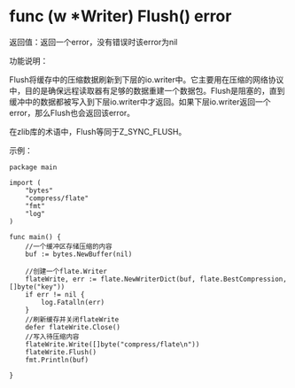 ﻿# func (w *Writer) Flush() error

返回值：返回一个error，没有错误时该error为nil

功能说明：

Flush将缓存中的压缩数据刷新到下层的io.writer中。它主要用在压缩的网络协议中，目的是确保远程读取器有足够的数据重建一个数据包。Flush是阻塞的，直到缓冲中的数据都被写入到下层io.writer中才返回。如果下层io.writer返回一个error，那么Flush也会返回该error。

在zlib库的术语中，Flush等同于Z_SYNC_FLUSH。

示例：

	package main
	
	import (
		"bytes"
		"compress/flate"
		"fmt"
		"log"
	)
	
	func main() {
		//一个缓冲区存储压缩的内容
		buf := bytes.NewBuffer(nil)
	
		//创建一个flate.Writer
		flateWrite, err := flate.NewWriterDict(buf, flate.BestCompression, []byte("key"))
		if err != nil {
			log.Fatalln(err)
		}
		//刷新缓存并关闭flateWrite
		defer flateWrite.Close()
		//写入待压缩内容
		flateWrite.Write([]byte("compress/flate\n"))
		flateWrite.Flush()
		fmt.Println(buf)
	
	}
